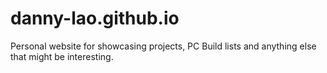 # danny-lao.github.io
 
Personal website for showcasing projects, PC Build lists and anything else that might be interesting.

